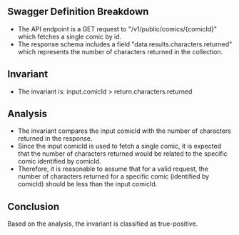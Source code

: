 ## Swagger Definition Breakdown
- The API endpoint is a GET request to "/v1/public/comics/{comicId}" which fetches a single comic by id.
- The response schema includes a field "data.results.characters.returned" which represents the number of characters returned in the collection.

## Invariant
- The invariant is: input.comicId > return.characters.returned

## Analysis
- The invariant compares the input comicId with the number of characters returned in the response.
- Since the input comicId is used to fetch a single comic, it is expected that the number of characters returned would be related to the specific comic identified by comicId.
- Therefore, it is reasonable to assume that for a valid request, the number of characters returned for a specific comic (identified by comicId) should be less than the input comicId.

## Conclusion
Based on the analysis, the invariant is classified as true-positive.

